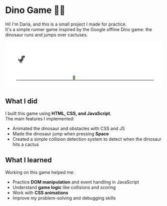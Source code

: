 # Dino Game 🦖🌵

Hi! I'm Daria, and this is a small project I made for practice.  
It's a simple runner game inspired by the Google offline Dino game: the dinosaur runs and jumps over cactuses.

![Preview](./img/dino-screen.png)  

## What I did
I built this game using **HTML, CSS, and JavaScript**.  
The main features I implemented:
- Animated the dinosaur and obstacles with CSS and JS  
- Made the dinosaur jump when pressing **Space** 
- Created a simple collision detection system to detect when the dinosaur hits a cactus   

## What I learned
Working on this game helped me:
- Practice **DOM manipulation** and event handling in JavaScript  
- Understand **game logic** like collisions and scoring  
- Work with **CSS animations**  
- Improve my problem-solving and debugging skills  




